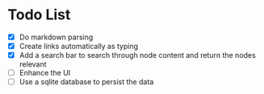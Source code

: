 # Todo List

- [X] Do markdown parsing
- [X] Create links automatically as typing
- [X] Add a search bar to search through node content and return the nodes relevant
- [ ] Enhance the UI
- [ ] Use a sqlite database to persist the data
